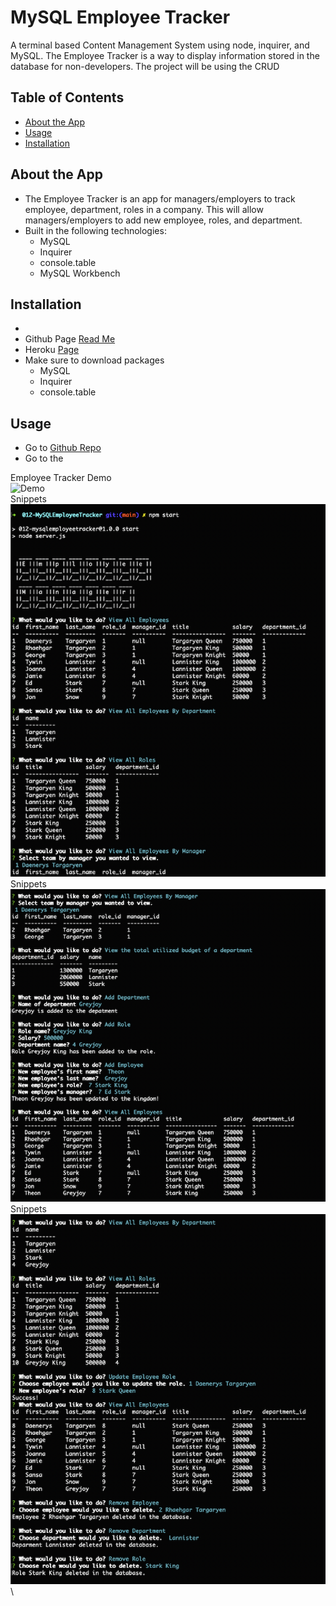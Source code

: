 # MySQL Employee Tracker

A terminal based Content Management System using node, inquirer, and MySQL. The Employee Tracker is a way to display information stored in the database for non-developers. The project will be using the CRUD 

## Table of Contents

- [About the App](#about-the-app)
- [Usage](#usage)
- [Installation](#installation)

## About the App

- The Employee Tracker is an app for managers/employers to track employee, department, roles in a company. This will allow managers/employers to add new employee, roles, and department.
- Built in the following technologies:
    - MySQL
    - Inquirer
    - console.table
    - MySQL Workbench

## Installation
- 
- Github Page [Read Me](https://chabivz.github.io/012-MySQLEmployeeTracker/)
- Heroku [Page](#)
- Make sure to download packages
    - MySQL
    - Inquirer
    - console.table

## Usage

 - Go to [Github Repo](https://github.com/Chabivz/012-MySQLEmployeeTracker)
 - Go to the 

Employee Tracker Demo \
![Demo](Assets/images/12-DEMO.gif)
\
Snippets \
![Demo](Assets/images/2.0.png)
\
Snippets \
![Demo](Assets/images/3.0.png)
\
Snippets \
![Demo](Assets/images/4.0.png)
\
